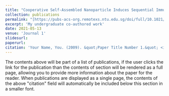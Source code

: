 ```yaml
---
title: "Cooperative Self-Assembled Nanoparticle Induces Sequential Immunogenic Cell Death and Toll-Like Receptor Activation for Synergistic Chemo-immunotherapy"
collection: publications
permalink: "[https://pubs-acs-org.remotexs.ntu.edu.sg/doi/full/10.1021/acs.nanolett.1c00977](https://pubs.acs.org/doi/abs/10.1021/acs.nanolett.1c00977)"
excerpt: 'My undergraduate co-authored work'
date: 2021-05-13
venue: 'Journal 1'
slidesurl: 
paperurl: 
citation: 'Your Name, You. (2009). &quot;Paper Title Number 1.&quot; <i>Journal 1</i>. 1(1).'
---
```


The contents above will be part of a list of publications, if the user clicks the link for the publication than the contents of section will be rendered as a full page, allowing you to provide more information about the paper for the reader. When publications are displayed as a single page, the contents of the above "citation" field will automatically be included below this section in a smaller font.

